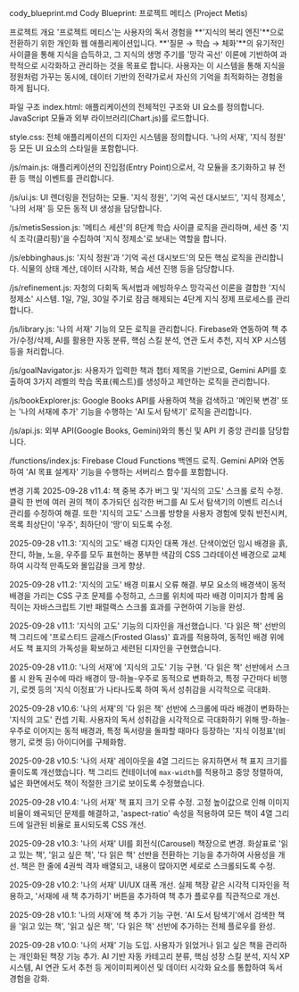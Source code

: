 cody_blueprint.md
Cody Blueprint: 프로젝트 메티스 (Project Metis)

프로젝트 개요
'프로젝트 메티스'는 사용자의 독서 경험을 **'지식의 복리 엔진'**으로 전환하기 위한 개인화 웹 애플리케이션입니다. **'질문 → 학습 → 체화'**의 유기적인 사이클을 통해 지식을 습득하고, 그 지식의 생명 주기를 '망각 곡선' 이론에 기반하여 과학적으로 시각화하고 관리하는 것을 목표로 합니다. 사용자는 이 시스템을 통해 지식을 정원처럼 가꾸는 동시에, 데이터 기반의 전략가로서 자신의 기억을 최적화하는 경험을 하게 됩니다.

파일 구조
index.html: 애플리케이션의 전체적인 구조와 UI 요소를 정의합니다. JavaScript 모듈과 외부 라이브러리(Chart.js)를 로드합니다.

style.css: 전체 애플리케이션의 디자인 시스템을 정의합니다. '나의 서재', '지식 정원' 등 모든 UI 요소의 스타일을 포함합니다.

/js/main.js: 애플리케이션의 진입점(Entry Point)으로서, 각 모듈을 초기화하고 뷰 전환 등 핵심 이벤트를 관리합니다.

/js/ui.js: UI 렌더링을 전담하는 모듈. '지식 정원', '기억 곡선 대시보드', '지식 정제소', '나의 서재' 등 모든 동적 UI 생성을 담당합니다.

/js/metisSession.js: '메티스 세션'의 8단계 학습 사이클 로직을 관리하며, 세션 중 '지식 조각(클리핑)'을 수집하여 '지식 정제소'로 보내는 역할을 합니다.

/js/ebbinghaus.js: '지식 정원'과 '기억 곡선 대시보드'의 모든 핵심 로직을 관리합니다. 식물의 상태 계산, 데이터 시각화, 복습 세션 진행 등을 담당합니다.

/js/refinement.js: 자청의 다회독 독서법과 에빙하우스 망각곡선 이론을 결합한 '지식 정제소' 시스템. 1일, 7일, 30일 주기로 잠금 해제되는 4단계 지식 정제 프로세스를 관리합니다.

/js/library.js: '나의 서재' 기능의 모든 로직을 관리합니다. Firebase와 연동하여 책 추가/수정/삭제, AI를 활용한 자동 분류, 핵심 스킬 분석, 연관 도서 추천, 지식 XP 시스템 등을 처리합니다.

/js/goalNavigator.js: 사용자가 입력한 책과 챕터 제목을 기반으로, Gemini API를 호출하여 3가지 레벨의 학습 목표(퀘스트)를 생성하고 제안하는 로직을 관리합니다.

/js/bookExplorer.js: Google Books API를 사용하여 책을 검색하고 '메인북 변경' 또는 '나의 서재에 추가' 기능을 수행하는 'AI 도서 탐색기' 로직을 관리합니다.

/js/api.js: 외부 API(Google Books, Gemini)와의 통신 및 API 키 중앙 관리를 담당합니다.

/functions/index.js: Firebase Cloud Functions 백엔드 로직. Gemini API와 연동하여 'AI 목표 설계자' 기능을 수행하는 서버리스 함수를 포함합니다.

변경 기록
2025-09-28 v11.4: 책 중복 추가 버그 및 '지식의 고도' 스크롤 로직 수정. 클릭 한 번에 여러 권의 책이 추가되던 심각한 버그를 AI 도서 탐색기의 이벤트 리스너 관리를 수정하여 해결. 또한 '지식의 고도' 스크롤 방향을 사용자 경험에 맞춰 반전시켜, 목록 최상단이 '우주', 최하단이 '땅'이 되도록 수정.

2025-09-28 v11.3: '지식의 고도' 배경 디자인 대폭 개선. 단색이었던 임시 배경을 흙, 잔디, 하늘, 노을, 우주를 모두 표현하는 풍부한 색감의 CSS 그라데이션 배경으로 교체하여 시각적 만족도와 몰입감을 크게 향상.

2025-09-28 v11.2: '지식의 고도' 배경 미표시 오류 해결. 부모 요소의 배경색이 동적 배경을 가리는 CSS 구조 문제를 수정하고, 스크롤 위치에 따라 배경 이미지가 함께 움직이는 자바스크립트 기반 패럴랙스 스크롤 효과를 구현하여 기능을 완성.

2025-09-28 v11.1: '지식의 고도' 기능의 디자인을 개선했습니다. '다 읽은 책' 선반의 책 그리드에 '프로스티드 글래스(Frosted Glass)' 효과를 적용하여, 동적인 배경 위에서도 책 표지의 가독성을 확보하고 세련된 디자인을 구현했습니다.

2025-09-28 v11.0: '나의 서재'에 '지식의 고도' 기능 구현. '다 읽은 책' 선반에서 스크롤 시 완독 권수에 따라 배경이 땅-하늘-우주로 동적으로 변화하고, 특정 구간마다 비행기, 로켓 등의 '지식 이정표'가 나타나도록 하여 독서 성취감을 시각적으로 극대화.

2025-09-28 v10.6: '나의 서재'의 '다 읽은 책' 선반에 스크롤에 따라 배경이 변화하는 '지식의 고도' 컨셉 기획. 사용자의 독서 성취감을 시각적으로 극대화하기 위해 땅-하늘-우주로 이어지는 동적 배경과, 특정 독서량을 돌파할 때마다 등장하는 '지식 이정표'(비행기, 로켓 등) 아이디어를 구체화함.

2025-09-28 v10.5: '나의 서재' 레이아웃을 4열 그리드는 유지하면서 책 표지 크기를 줄이도록 개선했습니다. 책 그리드 컨테이너에 `max-width`를 적용하고 중앙 정렬하여, 넓은 화면에서도 책이 적절한 크기로 보이도록 수정했습니다.

2025-09-28 v10.4: '나의 서재' 책 표지 크기 오류 수정. 고정 높이값으로 인해 이미지 비율이 왜곡되던 문제를 해결하고, 'aspect-ratio' 속성을 적용하여 모든 책이 4열 그리드에 일관된 비율로 표시되도록 CSS 개선.

2025-09-28 v10.3: '나의 서재' UI를 회전식(Carousel) 책장으로 변경. 화살표로 '읽고 있는 책', '읽고 싶은 책', '다 읽은 책' 선반을 전환하는 기능을 추가하여 사용성을 개선. 책은 한 줄에 4권씩 격자 배열되고, 내용이 많아지면 세로로 스크롤되도록 수정.

2025-09-28 v10.2: '나의 서재' UI/UX 대폭 개선. 실제 책장 같은 시각적 디자인을 적용하고, '서재에 새 책 추가하기' 버튼을 추가하여 책 추가 플로우를 직관적으로 개선.

2025-09-28 v10.1: '나의 서재'에 책 추가 기능 구현. 'AI 도서 탐색기'에서 검색한 책을 '읽고 있는 책', '읽고 싶은 책', '다 읽은 책' 선반에 추가하는 전체 플로우를 완성.

2025-09-28 v10.0: '나의 서재' 기능 도입. 사용자가 읽었거나 읽고 싶은 책을 관리하는 개인화된 책장 기능 추가. AI 기반 자동 카테고리 분류, 핵심 성장 스킬 분석, 지식 XP 시스템, AI 연관 도서 추천 등 게이미피케이션 및 데이터 시각화 요소를 통합하여 독서 경험을 강화.